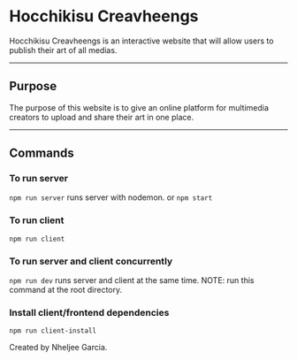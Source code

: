 # Hocchikisu Creavheengs

Hocchikisu Creavheengs is an interactive website that will allow users to publish their art of all medias.

___

## Purpose

The purpose of this website is to give an online platform for multimedia creators to upload and share their art in one place.

___

## Commands

### To run server
`npm run server` 
    runs server with nodemon.
or 
`npm start`

### To run client
`npm run client`

### To run server and client concurrently
`npm run dev`
    runs server and client at the same time.
    NOTE: run this command at the root directory.

### Install client/frontend dependencies
`npm run client-install`


Created by Nheljee Garcia.